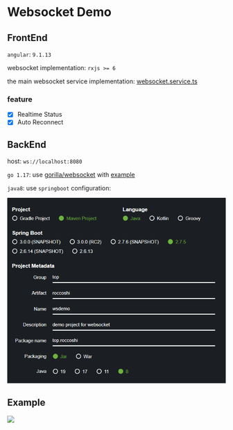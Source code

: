 # Websocket Demo

## FrontEnd

`angular`: `9.1.13` 

websocket implementation: `rxjs >= 6`

the main websocket service implementation: [websocket.service.ts](https://github.com/Lincest/websocket-impl/blob/master/frontend/websocket/src/app/websocket.service.ts)

### feature

- [x] Realtime Status
- [x] Auto Reconnect

## BackEnd

host: `ws://localhost:8080`

`go 1.17`: use [gorilla/websocket](https://github.com/gorilla/websocket) with [example](https://github.com/gorilla/websocket/blob/master/examples/echo/server.go)

`java8`: use `springboot` configuration: 

![image-20221122141256063](readme.assets/image-20221122141256063.png)

## Example

![](./readme.assets/example.gif)



